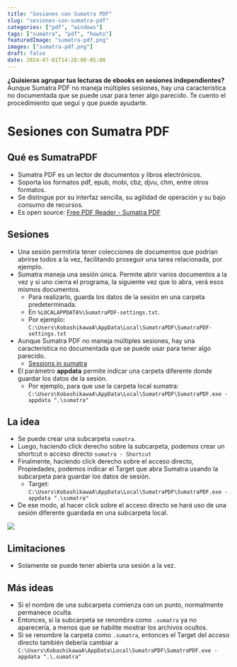 ```yaml
---
title: "Sesiones con Sumatra PDF"
slug: "sesiones-con-sumatra-pdf"
categories: ["pdf", "windows"]
tags: ["sumatra", "pdf", "howto"]
featuredImage: "sumatra-pdf.png"
images: ["sumatra-pdf.png"]
draft: false
date: 2024-07-01T14:28:00-05:00
---
```

**¿Quisieras agrupar tus lecturas de ebooks en sesiones independientes?**
Aunque Sumatra PDF no maneja múltiples sesiones, hay una característica no documentada que se puede usar para tener algo parecido. Te cuento el procedimiento que seguí y que puede ayudarte.

<!--more-->

# Sesiones con Sumatra PDF

## Qué es SumatraPDF

- Sumatra PDF es un lector de documentos y libros electrónicos.
- Soporta los formatos pdf, epub, mobi, cbz, djvu, chm, entre otros formatos.
- Se distingue por su interfaz sencilla, su agilidad de operación y su bajo consumo de recursos.
- Es open source: [Free PDF Reader - Sumatra PDF](https://www.sumatrapdfreader.org/free-pdf-reader)

## Sesiones

- Una sesión permitiría tener colecciones de documentos que podrían abrirse todos a la vez, facilitando proseguir una tarea relacionada, por ejemplo.
- Sumatra maneja una sesión única. Permite abrir varios documentos a la vez y si uno cierra el programa, la siguiente vez que lo abra, verá esos mismos documentos.
	- Para realizarlo, guarda los datos de la sesión en una carpeta predeterminada.
	- En `%LOCALAPPDATA%\SumatraPDF-settings.txt`.
	- Por ejemplo: `C:\Users\KobashikawaA\AppData\Local\SumatraPDF\SumatraPDF-settings.txt`
- Aunque Sumatra PDF no maneja múltiples sesiones, hay una característica no documentada que se puede usar para tener algo parecido.
	- [Sessions in sumatra](https://forum.sumatrapdfreader.org/t/sessions-in-sumatra/1272)
- El parámetro **appdata** permite indicar una carpeta diferente donde guardar los datos de la sesión.
	- Por ejemplo, para que use la carpeta local sumatra: `C:\Users\KobashikawaA\AppData\Local\SumatraPDF\SumatraPDF.exe -appdata ".\sumatra"`

## La idea

- Se puede crear una subcarpeta `sumatra`. 
- Luego, haciendo click derecho sobre la subcarpeta, podemos crear un shortcut o acceso directo `sumatra - Shortcut`
- Finalmente, haciendo click derecho sobre el acceso directo, Propiedades, podemos indicar el Target que abra Sumatra usando la subcarpeta para guardar los datos de sesión.
	- Target: `C:\Users\KobashikawaA\AppData\Local\SumatraPDF\SumatraPDF.exe -appdata ".\sumatra"`
- De ese modo, al hacer click sobre el acceso directo se hará uso de una sesión diferente guardada en una subcarpeta local.

![](sumatra-sessions.png)

## Limitaciones

- Solamente se puede tener abierta una sesión a la vez.

## Más ideas

- Si el nombre de una subcarpeta comienza con un punto, normalmente permanece oculta.
- Entonces, si la subcarpeta se renombra como `.sumatra` ya no aparecería, a menos que se habilite mostrar los archivos ocultos.
- Si se renombre la carpeta como `.sumatra`, entonces el Target del acceso directo también debería cambiar a `C:\Users\KobashikawaA\AppData\Local\SumatraPDF\SumatraPDF.exe -appdata ".\.sumatra"`